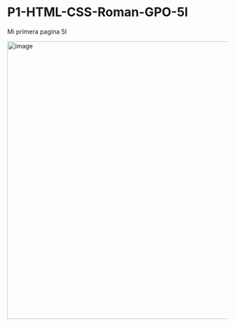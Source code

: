 # P1-HTML-CSS-Roman-GPO-5I
Mi primera pagina 5I

<img width="991" height="635" alt="image" src="https://github.com/user-attachments/assets/bfb2bb45-e9bc-45c1-9192-5a6a6743567e" />

